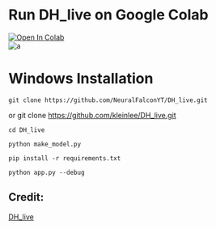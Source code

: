 # Run DH_live on Google Colab
[![Open In Colab](https://colab.research.google.com/assets/colab-badge.svg)](https://colab.research.google.com/github/NeuralFalconYT/DH_Live_Colab/blob/main/DH_live_Colab.ipynb)<br>
![a](https://github.com/user-attachments/assets/aa310fd4-4e30-4112-9443-3dd6ac4ce284)

# Windows Installation
```
git clone https://github.com/NeuralFalconYT/DH_live.git
```
or git clone https://github.com/kleinlee/DH_live.git

```
cd DH_live
```
```
python make_model.py
```
```
pip install -r requirements.txt
```
```
python app.py --debug
```

## Credit:
[DH_live](https://github.com/kleinlee/DH_live)

